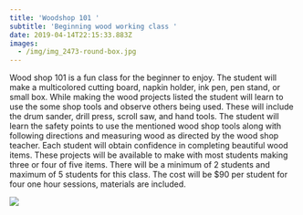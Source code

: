 ```yaml
---
title: 'Woodshop 101 '
subtitle: 'Beginning wood working class '
date: 2019-04-14T22:15:33.883Z
images:
  - /img/img_2473-round-box.jpg
---
```

Wood shop 101 is a fun class for the beginner to enjoy. The student will make a multicolored cutting board, napkin holder, ink pen, pen stand, or small box. While making the wood projects listed the student will learn to use the some shop tools and observe others being used.  These will include the drum sander, drill press, scroll saw, and hand tools. The student will learn the safety points to use the mentioned wood shop tools along with following directions and measuring wood as directed by the wood shop teacher.  Each student will obtain confidence in completing beautiful wood items. These projects will be available to make with most students making three or four of five items. There will be a minimum of 2 students and maximum of 5 students for this class.  The cost will be $90 per student for four one hour sessions, materials are included.

![](/img/img_2477.jpg)

